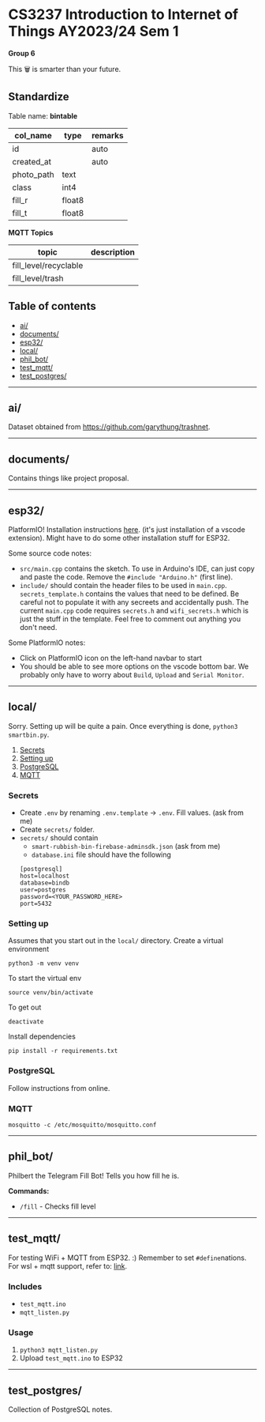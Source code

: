 # CS3237 Introduction to Internet of Things AY2023/24 Sem 1
**Group 6**

This 🗑️ is smarter than your future.

## Standardize 
Table name: **bintable**

| col_name   | type   | remarks |
|------------|--------|---------|
| id         |        | auto    |
| created_at |        | auto    |
| photo_path | text   |         |
| class      | int4   |         |
| fill_r     | float8 |         |
| fill_t     | float8 |         |

**MQTT Topics**

| topic                 | description |
|-----------------------|-------------|
| fill_level/recyclable |             |
| fill_level/trash      |             |

## Table of contents
- [ai/](#ai)
- [documents/](#documents)
- [esp32/](#esp32)
- [local/](#local)
- [phil_bot/](#phil_bot)
- [test_mqtt/](#test_mqtt)
- [test_postgres/](#test_postgres)

---

## ai/
Dataset obtained from https://github.com/garythung/trashnet.

---

## documents/
Contains things like project proposal. 

---

## esp32/
PlatformIO! Installation instructions [here](https://platformio.org/install/ide?install=vscode). (it's just installation of a vscode extension). Might have to do some other installation stuff for ESP32. 

Some source code notes: 
- `src/main.cpp` contains the sketch. To use in Arduino's IDE, can just copy and paste the code. Remove the `#include "Arduino.h"` (first line). 
- `include/` should contain the header files to be used in `main.cpp`. `secrets_template.h` contains the values that need to be defined. Be careful not to populate it with any secreets and accidentally push. The current `main.cpp` code requires `secrets.h` and `wifi_secrets.h` which is just the stuff in the template. Feel free to comment out anything you don't need. 

Some PlatformIO notes: 
- Click on PlatformIO icon on the left-hand navbar to start
- You should be able to see more options on the vscode bottom bar. We probably only have to worry about `Build`, `Upload` and `Serial Monitor`. 

---

## local/
Sorry. Setting up will be quite a pain. Once everything is done, `python3 smartbin.py`. 

1. [Secrets](#secrets)
2. [Setting up](#setting-up)
3. [PostgreSQL](#postgresql)
4. [MQTT](#mqtt)

### Secrets 
- Create `.env` by renaming `.env.template` -> `.env`. Fill values. (ask from me)
- Create `secrets/` folder. 
- `secrets/` should contain
    - `smart-rubbish-bin-firebase-adminsdk.json` (ask from me)
    - `database.ini` file should have the following
    ```
    [postgresql]
    host=localhost
    database=bindb
    user=postgres
    password=<YOUR_PASSWORD_HERE>
    port=5432
    ```

### Setting up
Assumes that you start out in the `local/` directory. 
Create a virtual environment
```
python3 -m venv venv
```
To start the virtual env
```
source venv/bin/activate 
```
To get out
```
deactivate
```
Install dependencies
```
pip install -r requirements.txt
```

### PostgreSQL
Follow instructions from online. 

### MQTT
```
mosquitto -c /etc/mosquitto/mosquitto.conf
```

---

## phil_bot/ 
Philbert the Telegram Fill Bot! Tells you how fill he is. 

**Commands:**
- `/fill` - Checks fill level

---

## test_mqtt/
For testing WiFi + MQTT from ESP32. :) Remember to set `#define`nations. For wsl + mqtt support, refer to: [link](https://gist.github.com/lctxct/50692f1761ea4c3773417e7c2c07a597).

### Includes
- `test_mqtt.ino`
- `mqtt_listen.py`

### Usage 
1. `python3 mqtt_listen.py` 
2. Upload `test_mqtt.ino` to ESP32

---

## test_postgres/ 

Collection of PostgreSQL notes. 
